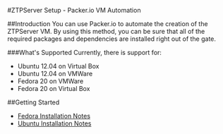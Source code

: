 #ZTPServer Setup - Packer.io VM Automation

##Introduction
You can use Packer.io to automate the creation of the ZTPServer VM.
By using this method, you can be sure that all of the required packages and dependencies are installed right out of the gate.  

###What's Supported
Currently, there is support for:

* Ubuntu 12.04 on Virtual Box
* Ubuntu 12.04 on VMWare
* Fedora 20 on VMWare
* Fedora 20 on Virtual Box

##Getting Started

 * [Fedora Installation Notes](https://github.com/arista-eosplus/ztpserver/tree/feature-packer/packer/Fedora)
 * [Ubuntu Installation Notes](https://github.com/arista-eosplus/ztpserver/tree/feature-packer/packer/Ubuntu)
